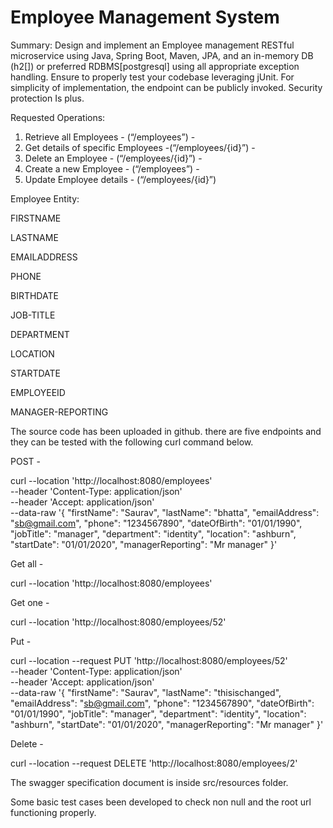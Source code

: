 
 Employee Management System
====================================================

Summary: Design and implement an Employee management RESTful microservice using Java, Spring Boot, Maven, JPA, and an in-memory DB (h2[]) or preferred RDBMS[postgresql] using all appropriate exception handling.  Ensure to properly test your codebase leveraging jUnit.  For simplicity of implementation, the endpoint can be publicly invoked.  Security protection Is plus.

Requested Operations: 
1. Retrieve all Employees - (“/employees”) - 
2. Get details of specific Employees -(“/employees/{id}”) - 
3. Delete an Employee - (“/employees/{id}”) - 
4. Create a new Employee - (“/employees”) - 
5. Update Employee details - (“/employees/{id}”) 


Employee Entity: 

FIRSTNAME 

LASTNAME 

EMAILADDRESS 

PHONE 

BIRTHDATE 

JOB-TITLE 

DEPARTMENT 

LOCATION 

STARTDATE 

EMPLOYEEID 

MANAGER-REPORTING 
 

The source code has been uploaded in github. there are five endpoints and they can be tested with the following curl command below.


POST - 

curl --location 'http://localhost:8080/employees' \
--header 'Content-Type: application/json' \
--header 'Accept: application/json' \
--data-raw '{
        "firstName": "Saurav",
        "lastName": "bhatta",
        "emailAddress": "sb@gmail.com",
        "phone": "1234567890",
        "dateOfBirth": "01/01/1990",
        "jobTitle": "manager",
        "department": "identity",
        "location": "ashburn",
        "startDate": "01/01/2020",
        "managerReporting": "Mr manager"
}'

Get all - 

curl --location 'http://localhost:8080/employees'

Get one - 

curl --location 'http://localhost:8080/employees/52'

Put - 

curl --location --request PUT 'http://localhost:8080/employees/52' \
--header 'Content-Type: application/json' \
--header 'Accept: application/json' \
--data-raw '{
        "firstName": "Saurav",
        "lastName": "thisischanged",
        "emailAddress": "sb@gmail.com",
        "phone": "1234567890",
        "dateOfBirth": "01/01/1990",
        "jobTitle": "manager",
        "department": "identity",
        "location": "ashburn",
        "startDate": "01/01/2020",
        "managerReporting": "Mr manager"
}'

Delete - 

curl --location --request DELETE 'http://localhost:8080/employees/2'

The swagger specification document is inside src/resources folder.

Some basic test cases been developed to check non null and the root url functioning properly. 
